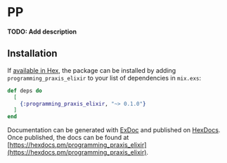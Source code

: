 # PP

**TODO: Add description**

## Installation

If [available in Hex](https://hex.pm/docs/publish), the package can be installed
by adding `programming_praxis_elixir` to your list of dependencies in `mix.exs`:

```elixir
def deps do
  [
    {:programming_praxis_elixir, "~> 0.1.0"}
  ]
end
```

Documentation can be generated with [ExDoc](https://github.com/elixir-lang/ex_doc)
and published on [HexDocs](https://hexdocs.pm). Once published, the docs can
be found at [https://hexdocs.pm/programming_praxis_elixir](https://hexdocs.pm/programming_praxis_elixir).

